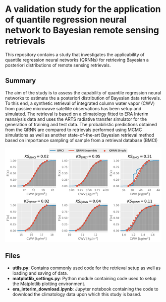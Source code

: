 # A validation study for the application of quantile regression neural network to Bayesian remote sensing retrievals

This repository contains a study that investigates the applicability of quantile
regression neural networks (QRNNs) for retrieving Bayesian a posteriori
distributions of remote sensing retrievals.

## Summary

The aim of the study is to assess the capability of quantile regression neural
networks to estimate the a posteriori distribution of Bayesian data retrievals.
To this end, a synthetic retrieval of integrated column water vapor (CWV) from
passive microwave satellite observations has been setup and simulated. The
retrieval is based on a climatology fitted to ERA Interim reanalysis data and uses
the ARTS radiative transfer simulator for the generation of training and test
data. The probabilistic predictions obtained from the QRNN are compared to
retrievals performed using MCMC simulations as well as another state-of-the-art
Bayesian retrieval method based on importance sampling of sample from a
retrieval database (BMCI)

![Retrieved a posteriori CDFs](./plots/posterior_cdfs.png)

## Files

- **utils.py**: Contains commonly used code for the retrieval setup as well as
   loading and saving of data.
- **matplotlib_settings.py**: Python module containing code used to setup the Matplotlib
   plotting environment.
- **era_interim_download.ipynb**: Jupyter notebook containing the code to download the
  climatology data upon which this study is based.

